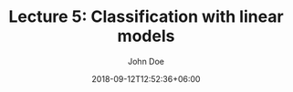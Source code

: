 ---
title: "Lecture 5: Classification with linear models"
date: 2018-09-12T12:52:36+06:00
image_webp: images/blog/lecture5.webp
image: images/blog/lecture5.jpg
video1: ""
video2: ""
slide1: ""
slide2: ""
author: John Doe
description : "This is meta description"
---
